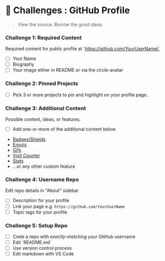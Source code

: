 # 💯 Challenges : GitHub Profile

> View the source. Borrow the good ideas.

### Challenge 1: Required Content

Required content for public profile at \`https://github.com/YourUserName\`

* [ ] Your Name
* [ ] Biography
* [ ] Your image either in README or via the circle-avatar

### Challenge 2: Pinned Projects

* [ ] Pick 3 or more projects to pin and highlight on your profile page.

### Challenge 3: Additional Content

Possible content, ideas, or features.&#x20;

* [ ] Add one-or-more of the additional content below

<!---->

* [Badges/Shields](https://shields.io/)
* [Emojis](https://gist.github.com/rxaviers/7360908)
* [Gifs](https://giphy.com/)
* [Visit Counter](https://dev.to/anuraghazra/dynamically-generated-github-stats-for-your-profile-readme-o4g)
* [Stats](https://github.com/anuraghazra/github-readme-stats)
* ...or any other custom feature

### Challenge 4: Username Repo

Edit repo details in "About" sidebar

* [ ] Description for your profile
* [ ] Link your page e.g. `https://github.com/YourUserName`
* [ ] Topic tags for your profile

### Challenge 5: Setup Repo

* [ ] Crete a repo with _exactly-matching_ your GitHub username
* [ ] Edit \`README.md\`
* [ ] Use version control process
* [ ] Edit markdown with VS Code

###

